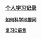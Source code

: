 ### [个人学习记录](https://docs.qq.com/sheet/DSW1YcE1aaHhGaUVZ?tab=BB08J2)

[**如何科学地提问**](./预学习/如何科学地提问/阅读后感.md)

[**复习C语言**](./预学习/复习C语言/ex0-18/README.md)

